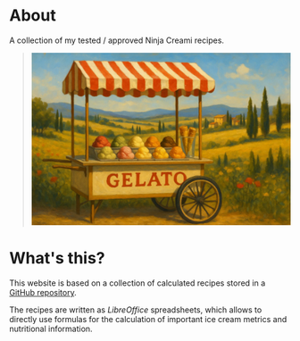 # About
A collection of my tested / approved Ninja Creami recipes.

> <img width=720 alt="Gelato Cart" src="https://raw.githubusercontent.com/jhermann/ice-creamery/refs/heads/main/assets/gelato-cart.webp" />

# What's this?
This website is based on a collection of calculated recipes stored in a
[GitHub repository](https://github.com/jhermann/ice-creamery#readme).

The recipes are written as *LibreOffice* spreadsheets, which allows to directly
use formulas for the calculation of important ice cream metrics and nutritional information.
